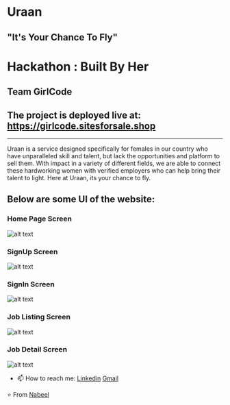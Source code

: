 # Uraan
## "It's Your Chance To Fly"

# Hackathon : Built By Her
## Team GirlCode

## The project is deployed live at: https://girlcode.sitesforsale.shop

<hr/>

Uraan is a service designed specifically for females in our country who have unparalleled skill and talent, but lack the opportunities and platform to sell them. 
With impact in a variety of different fields, we are able to connect these hardworking women with verified employers who can help bring their talent to light. 
Here at Uraan, its your chance to fly.

## Below are some UI of the website:

### Home Page Screen
![alt text](https://github.com/Nabeel110/Uraan/blob/master/Screenshots/01_Homepage.png)

### SignUp Screen
![alt text](https://github.com/Nabeel110/Uraan/blob/master/Screenshots/02_Signup.png)

### SignIn Screen
![alt text](https://github.com/Nabeel110/Uraan/blob/master/Screenshots/03_Signin.png)

### Job Listing Screen
![alt text](https://github.com/Nabeel110/Uraan/blob/master/Screenshots/04_Listing%20page.jpg)

### Job Detail Screen
![alt text](https://github.com/Nabeel110/Uraan/blob/master/Screenshots/05_Job%20detail.png)


- 📫 How to reach me: [Linkedin](https://www.linkedin.com/in/nabeel-ahmed-moolji-880a6316b/) [Gmail](mailto:nabeelmoolji1@gmail.com)

⭐️ From [Nabeel](https://github.com/Nabeel110)


